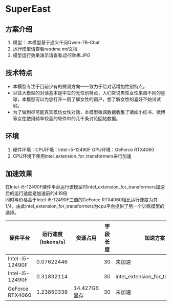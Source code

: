 # SuperEast 
## 方案介绍
1. 模型：
    本模型基于通义千问Qwen-7B-Chat
2. 运行模型请查看*readme.md*文档
3. 模型运行效果演示请查看*运行效果.JPG*
## 技术特点
* 本模型专注于目前少有的微调方向——致力于给对话增加性别特点。<br/>
* 以往大模型的对话基本是中立的无性别特点，人们常说男性女性来自不同的星球，本模型可以为您打开一扇了解女性的窗户，想了解女性的喜好不妨试试哟。<br/> 
* 为了做到尽可能真实模仿女性对话，本模型微调数据收集了诸如小红书、微博等女性使用频率较高的软件中的几千条讨论回帖数据。
## 环境
1. 硬件环境：CPU环境：Intel-i5-12490F GPU环境：GeForce RTX4060
2. CPU环境下使用intel_extension_for_transformers进行加速

## 加速效果
在Intel-i5-12490F硬件平台运行该模型时intel_extension_for_transformers加速后的运行速度是加速前的4.19倍<br/>
同时与价格高于Intel-i5-12490F三倍的GeForce RTX4060相比运行速度为其1/4，由此intel_extension_for_transformers为cpu平台提供了另一个训练模型的选择。


| 硬件平台 | 运行速度（tokens/s） | 资源占用       | 字段长度 |加速方案|
|-------|----------------|------------|--------|------|
|Intel-i5-12490F|0.07622446|            |30|未加速|
|Intel-i5-12490F|0.31832114|            |30|intel_extension_for_transformers|
|GeForce RTX4060| 1.23850339| 14.427GB显存 |30|未加速|

